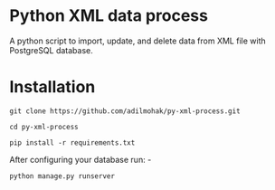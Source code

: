# Python XML data process

A python script to import, update, and delete data from XML file with PostgreSQL database. 

# Installation

`git clone https://github.com/adilmohak/py-xml-process.git`

`cd py-xml-process`

`pip install -r requirements.txt`

After configuring your database run: -

`python manage.py runserver`
